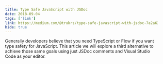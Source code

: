 ```yaml
---
title: Type Safe JavaScript with JSDoc
date: 2018-09-04
tags: ['link']
link: https://medium.com/@trukrs/type-safe-javascript-with-jsdoc-7a2a63209b76
hide: true
---
```


Generally developers believe that you need TypeScript or Flow if you want type safety for JavaScript. This article we will explore a third alternative to achieve those same goals using just JSDoc comments and Visual Studio Code as your editor.
